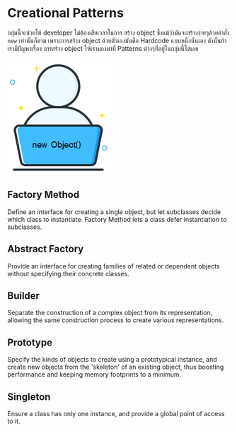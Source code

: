 # Creational Patterns
กลุ่มนี้จะช่วยให้ developer ไม่ต้องเสียเวลาในการ สร้าง object ซึ่งแม้ว่ามันจะสร้างง่ายๆด้วยคำสั่ง `new` เท่านั้นก็ตาม เพราะการสร้าง object ด้วยตัวเองมันคือ Hardcode แบบหนึ่งนั่นเอง ดังนั้นถ้าเรามีปัญหาเรื่อง การสร้าง object ให้เรามองมาที่ Patterns ต่างๆที่อยู่ในกลุ่มนี้ได้เลย

![title](/images/designPattern/image_1.png)

## Factory Method
Define an interface for creating a single object, but let subclasses decide which class to instantiate. Factory Method lets a class defer instantiation to subclasses.

## Abstract Factory
Provide an interface for creating families of related or dependent objects without specifying their concrete classes.

## Builder
Separate the construction of a complex object from its representation, allowing the same construction process to create various representations.

## Prototype
Specify the kinds of objects to create using a prototypical instance, and create new objects from the 'skeleton' of an existing object, thus boosting performance and keeping memory footprints to a minimum.

## Singleton
Ensure a class has only one instance, and provide a global point of access to it.

